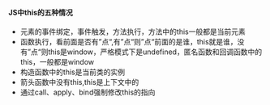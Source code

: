 #### JS中this的五种情况

+ 元素的事件绑定，事件触发，方法执行，方法中的this一般都是当前元素
+ 函数执行，看前面是否有”点“,有”点“则”点“前面的是谁，this就是谁，没有”点“则this是window，严格模式下是undefined，匿名函数和回调函数中的this，一般都是window
+ 构造函数中的this是当前类的实例
+ 箭头函数中没有this,this是上下文中的
+ 通过call、apply、bind强制修改this的指向